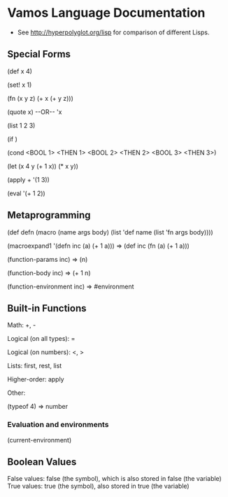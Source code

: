 # Vamos Language Documentation

* See http://hyperpolyglot.org/lisp for comparison of different Lisps.

## Special Forms

(def x 4)

(set! x 1)

(fn (x y z) (+ x (+ y z)))

(quote x) --OR-- 'x

(list 1 2 3)

(if <BOOL> <THEN> <ELSE>)

(cond
  <BOOL 1> <THEN 1>
  <BOOL 2> <THEN 2>
  <BOOL 3> <THEN 3>)

(let (x 4
      y (+ 1 x))
  (* x y))

(apply + '(1 3))

(eval '(+ 1 2))

## Metaprogramming

(def defn
  (macro (name args body)
    (list 'def name
      (list 'fn args
        body))))

(macroexpand1 '(defn inc (a) (+ 1 a)))
=> (def inc (fn (a) (+ 1 a)))

(function-params inc)
=> (n)

(function-body inc)
=> (+ 1 n)

(function-environment inc)
=> #environment<TopLevel>

## Built-in Functions

Math: +, -

Logical (on all types): =

Logical (on numbers): <, >

Lists: first, rest, list

Higher-order: apply

Other:

(typeof 4)
=> number

### Evaluation and environments

(current-environment)

## Boolean Values

False values: false (the symbol), which is also stored in false (the variable)
True values: true (the symbol), also stored in true (the variable)
